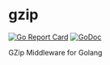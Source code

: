 # gzip

[![Go Report Card](https://goreportcard.com/badge/github.com/acoshift/gzip)](https://goreportcard.com/report/github.com/acoshift/gzip)
[![GoDoc](https://godoc.org/github.com/acoshift/gzip?status.svg)](https://godoc.org/github.com/acoshift/gzip)

GZip Middleware for Golang
